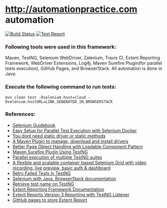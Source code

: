 # http://automationpractice.com automation

[![Build Status](https://travis-ci.org/davidggevorgyan/automationpractice.svg?branch=master)](https://travis-ci.org/davidggevorgyan/automationpractice)
[![Test Report](http://pse.am/reporting.svg)](https://davidggevorgyan.github.io/automationpractice/extentreport.html)


### Following tools were used in this framework:
Maven, TestNG, Selenium WebDriver, Zalenium, Travis CI, Extent Reporting Framework, WebDriver Extensions, Log4j, Maven Surefire Plugin(for parallel tests execution), GitHub Pages, and BrowserStack. 
All automation is done in Java.

### Execute the following command to run tests:
`mvn clean test -Dselenium.host=cloud -Dselenium.hostURL=LINK_GENERATED_IN_BROWSERSTACK`

### References:
* [Selenium Guidebook](https://seleniumguidebook.com)
* [Easy Setup for Parallel Test Execution with Selenium Docker](https://sqadays.com/en/talk/62825)
* [You dont need static driver or static methods](https://seleniumjava.com/2017/12/23/you-dont-need-static-driver-or-static-methods/)
* [A Maven Plugin to manage, download and install drivers](https://github.com/webdriverextensions/webdriverextensions-maven-plugin)
* [Better Page Object Handling with Loadable Component Pattern](https://sqadays.com/en/talk/43381)
* [Maven Surefire Plugin Using TestNG](https://maven.apache.org/surefire-archives/surefire-2.21.0/maven-surefire-plugin/examples/testng.html)
* [Parallel execution of multiple TestNG suites](https://rationaleemotions.wordpress.com/2016/03/29/parallel-execution-of-multiple-testng-suites/)
* [A flexible and scalable container based Selenium Grid with video recording, live preview, basic auth & dashboard](https://opensource.zalando.com/zalenium/)
* [Retry Failed Tests in TestNG](http://toolsqa.com/selenium-webdriver/retry-failed-tests-testng/)
* [Selenium with Java. BrowserStack documentation](https://www.browserstack.com/automate/java)
* [Retrieve test name on TestNG](https://stackoverflow.com/questions/8596632/retrieve-test-name-on-testng)
* [Extent Reporting Framework Documentation](http://extentreports.com/docs/versions/4/java/)
* [Extent Reports Version 3 Reporting with TestNG Listener](https://www.swtestacademy.com/extent-reports-version-3-reporting-testng/)
* [GitHub pages to store Extent Report](https://pages.github.com)
